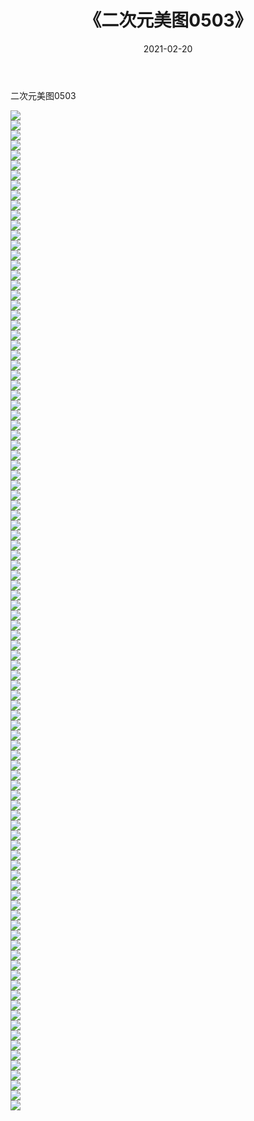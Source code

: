 ﻿---
layout: post
title:  《二次元美图0503》
date:   2021-02-20
img: http://imgx.orgx.ga/二次元/2021/二次元美图0503/000.jpg
categories: [美女, 清纯, 唯美]
---

二次元美图0503

 ![](http://imgx.orgx.ga/二次元/2021/二次元美图0503/001.jpg) <br>![](http://imgx.orgx.ga/二次元/2021/二次元美图0503/002.jpg) <br>![](http://imgx.orgx.ga/二次元/2021/二次元美图0503/003.jpg) <br>![](http://imgx.orgx.ga/二次元/2021/二次元美图0503/004.jpg) <br>![](http://imgx.orgx.ga/二次元/2021/二次元美图0503/005.jpg) <br>![](http://imgx.orgx.ga/二次元/2021/二次元美图0503/006.jpg) <br>![](http://imgx.orgx.ga/二次元/2021/二次元美图0503/007.jpg) <br>![](http://imgx.orgx.ga/二次元/2021/二次元美图0503/008.jpg) <br>![](http://imgx.orgx.ga/二次元/2021/二次元美图0503/009.jpg) <br>![](http://imgx.orgx.ga/二次元/2021/二次元美图0503/010.jpg) <br>![](http://imgx.orgx.ga/二次元/2021/二次元美图0503/011.jpg) <br>![](http://imgx.orgx.ga/二次元/2021/二次元美图0503/012.jpg) <br>![](http://imgx.orgx.ga/二次元/2021/二次元美图0503/013.jpg) <br>![](http://imgx.orgx.ga/二次元/2021/二次元美图0503/014.jpg) <br>![](http://imgx.orgx.ga/二次元/2021/二次元美图0503/015.jpg) <br>![](http://imgx.orgx.ga/二次元/2021/二次元美图0503/016.jpg) <br>![](http://imgx.orgx.ga/二次元/2021/二次元美图0503/017.jpg) <br>![](http://imgx.orgx.ga/二次元/2021/二次元美图0503/018.jpg) <br>![](http://imgx.orgx.ga/二次元/2021/二次元美图0503/019.jpg) <br>![](http://imgx.orgx.ga/二次元/2021/二次元美图0503/020.jpg) <br>![](http://imgx.orgx.ga/二次元/2021/二次元美图0503/021.jpg) <br>![](http://imgx.orgx.ga/二次元/2021/二次元美图0503/022.jpg) <br>![](http://imgx.orgx.ga/二次元/2021/二次元美图0503/023.jpg) <br>![](http://imgx.orgx.ga/二次元/2021/二次元美图0503/024.jpg) <br>![](http://imgx.orgx.ga/二次元/2021/二次元美图0503/025.jpg) <br>![](http://imgx.orgx.ga/二次元/2021/二次元美图0503/026.jpg) <br>![](http://imgx.orgx.ga/二次元/2021/二次元美图0503/027.jpg) <br>![](http://imgx.orgx.ga/二次元/2021/二次元美图0503/028.jpg) <br>![](http://imgx.orgx.ga/二次元/2021/二次元美图0503/029.jpg) <br>![](http://imgx.orgx.ga/二次元/2021/二次元美图0503/030.jpg) <br>![](http://imgx.orgx.ga/二次元/2021/二次元美图0503/031.jpg) <br>![](http://imgx.orgx.ga/二次元/2021/二次元美图0503/032.jpg) <br>![](http://imgx.orgx.ga/二次元/2021/二次元美图0503/033.jpg) <br>![](http://imgx.orgx.ga/二次元/2021/二次元美图0503/034.jpg) <br>![](http://imgx.orgx.ga/二次元/2021/二次元美图0503/035.jpg) <br>![](http://imgx.orgx.ga/二次元/2021/二次元美图0503/036.jpg) <br>![](http://imgx.orgx.ga/二次元/2021/二次元美图0503/037.jpg) <br>![](http://imgx.orgx.ga/二次元/2021/二次元美图0503/038.jpg) <br>![](http://imgx.orgx.ga/二次元/2021/二次元美图0503/039.jpg) <br>![](http://imgx.orgx.ga/二次元/2021/二次元美图0503/040.jpg) <br>![](http://imgx.orgx.ga/二次元/2021/二次元美图0503/041.jpg) <br>![](http://imgx.orgx.ga/二次元/2021/二次元美图0503/042.jpg) <br>![](http://imgx.orgx.ga/二次元/2021/二次元美图0503/043.jpg) <br>![](http://imgx.orgx.ga/二次元/2021/二次元美图0503/044.jpg) <br>![](http://imgx.orgx.ga/二次元/2021/二次元美图0503/045.jpg) <br>![](http://imgx.orgx.ga/二次元/2021/二次元美图0503/046.jpg) <br>![](http://imgx.orgx.ga/二次元/2021/二次元美图0503/047.jpg) <br>![](http://imgx.orgx.ga/二次元/2021/二次元美图0503/048.jpg) <br>![](http://imgx.orgx.ga/二次元/2021/二次元美图0503/049.jpg) <br>![](http://imgx.orgx.ga/二次元/2021/二次元美图0503/050.jpg) <br>![](http://imgx.orgx.ga/二次元/2021/二次元美图0503/051.jpg) <br>![](http://imgx.orgx.ga/二次元/2021/二次元美图0503/052.jpg) <br>![](http://imgx.orgx.ga/二次元/2021/二次元美图0503/053.jpg) <br>![](http://imgx.orgx.ga/二次元/2021/二次元美图0503/054.jpg) <br>![](http://imgx.orgx.ga/二次元/2021/二次元美图0503/055.jpg) <br>![](http://imgx.orgx.ga/二次元/2021/二次元美图0503/056.jpg) <br>![](http://imgx.orgx.ga/二次元/2021/二次元美图0503/057.jpg) <br>![](http://imgx.orgx.ga/二次元/2021/二次元美图0503/058.jpg) <br>![](http://imgx.orgx.ga/二次元/2021/二次元美图0503/059.jpg) <br>![](http://imgx.orgx.ga/二次元/2021/二次元美图0503/060.jpg) <br>![](http://imgx.orgx.ga/二次元/2021/二次元美图0503/061.jpg) <br>![](http://imgx.orgx.ga/二次元/2021/二次元美图0503/062.jpg) <br>![](http://imgx.orgx.ga/二次元/2021/二次元美图0503/063.jpg) <br>![](http://imgx.orgx.ga/二次元/2021/二次元美图0503/064.jpg) <br>![](http://imgx.orgx.ga/二次元/2021/二次元美图0503/065.jpg) <br>![](http://imgx.orgx.ga/二次元/2021/二次元美图0503/066.jpg) <br>![](http://imgx.orgx.ga/二次元/2021/二次元美图0503/067.jpg) <br>![](http://imgx.orgx.ga/二次元/2021/二次元美图0503/068.jpg) <br>![](http://imgx.orgx.ga/二次元/2021/二次元美图0503/069.jpg) <br>![](http://imgx.orgx.ga/二次元/2021/二次元美图0503/070.jpg) <br>![](http://imgx.orgx.ga/二次元/2021/二次元美图0503/071.jpg) <br>![](http://imgx.orgx.ga/二次元/2021/二次元美图0503/072.jpg) <br>![](http://imgx.orgx.ga/二次元/2021/二次元美图0503/073.jpg) <br>![](http://imgx.orgx.ga/二次元/2021/二次元美图0503/074.jpg) <br>![](http://imgx.orgx.ga/二次元/2021/二次元美图0503/075.jpg) <br>![](http://imgx.orgx.ga/二次元/2021/二次元美图0503/076.jpg) <br>![](http://imgx.orgx.ga/二次元/2021/二次元美图0503/077.jpg) <br>![](http://imgx.orgx.ga/二次元/2021/二次元美图0503/078.jpg) <br>![](http://imgx.orgx.ga/二次元/2021/二次元美图0503/079.jpg) <br>![](http://imgx.orgx.ga/二次元/2021/二次元美图0503/080.jpg) <br>![](http://imgx.orgx.ga/二次元/2021/二次元美图0503/081.jpg) <br>![](http://imgx.orgx.ga/二次元/2021/二次元美图0503/082.jpg) <br>![](http://imgx.orgx.ga/二次元/2021/二次元美图0503/083.jpg) <br>![](http://imgx.orgx.ga/二次元/2021/二次元美图0503/084.jpg) <br>![](http://imgx.orgx.ga/二次元/2021/二次元美图0503/085.jpg) <br>![](http://imgx.orgx.ga/二次元/2021/二次元美图0503/086.jpg) <br>![](http://imgx.orgx.ga/二次元/2021/二次元美图0503/087.jpg) <br>![](http://imgx.orgx.ga/二次元/2021/二次元美图0503/088.jpg) <br>![](http://imgx.orgx.ga/二次元/2021/二次元美图0503/089.jpg) <br>![](http://imgx.orgx.ga/二次元/2021/二次元美图0503/090.jpg) <br>![](http://imgx.orgx.ga/二次元/2021/二次元美图0503/091.jpg) <br>![](http://imgx.orgx.ga/二次元/2021/二次元美图0503/092.jpg) <br>![](http://imgx.orgx.ga/二次元/2021/二次元美图0503/093.jpg) <br>![](http://imgx.orgx.ga/二次元/2021/二次元美图0503/094.jpg) <br>![](http://imgx.orgx.ga/二次元/2021/二次元美图0503/095.jpg) <br>![](http://imgx.orgx.ga/二次元/2021/二次元美图0503/096.jpg) <br>![](http://imgx.orgx.ga/二次元/2021/二次元美图0503/097.jpg) <br>![](http://imgx.orgx.ga/二次元/2021/二次元美图0503/098.jpg) <br>![](http://imgx.orgx.ga/二次元/2021/二次元美图0503/099.jpg) <br>![](http://imgx.orgx.ga/二次元/2021/二次元美图0503/100.jpg) <br>